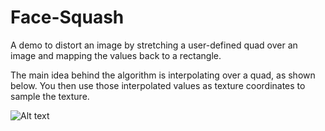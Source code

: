 Face-Squash
===========

A demo to distort an image by stretching a user-defined quad over an image and mapping the values back to a rectangle.

The main idea behind the algorithm is interpolating over a quad, as shown below. You then use those interpolated values as texture coordinates to sample the texture.

![Alt text](https://raw.github.com/bschwind/Face-Squash/master/QuadInterpolate.png "Optional title")
